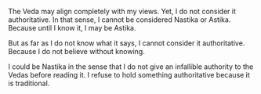 The Veda may align completely with my views. Yet, I do not consider it authoritative. In that sense, I cannot be considered Nastika or Astika. Because until I know it, I may be Astika.

But as far as I do not know what it says, I cannot consider it authoritative. Because I do not believe without knowing.

I could be Nastika in the sense that I do not give an infallible authority to the Vedas before reading it. I refuse to hold something authoritative because it is traditional.